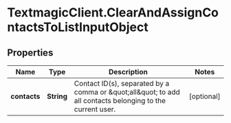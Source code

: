 # TextmagicClient.ClearAndAssignContactsToListInputObject

## Properties
Name | Type | Description | Notes
------------ | ------------- | ------------- | -------------
**contacts** | **String** | Contact ID(s), separated by a comma or \&quot;all\&quot; to add all contacts belonging to the current user. | [optional] 


